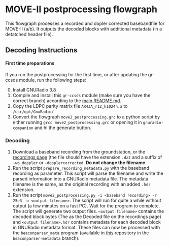 # MOVE-II postprocessing flowgraph

This flowgraph processes a recorded and dopler corrected basebandfile for MOVE-II (a/b). It outputs the decoded blocks with additional metadata (in a detatched header file).

## Decoding Instructions

#### First time preparations
If you run the postprocessing for the first time, or after updating the gr-ccsds module, run the following steps:

0. Install GNURadio 3.8
1. Compile and install this `gr-ccsds` module (make sure you have the correct branch) according to the [main README.md](../../README.md).
2. Copy the LDPC parity matrix file `AR4JA_r12_k1024n.a` to `/usr/opt/GnuRadio/`
3. Convert the flowgraph `move2_postprocessing.grc` to a python script by either running `grcc move2_postprocessing.grc` or opening it in `gnuradio-companion` and hi the generate button.

### Decoding
1. Download a baseband recording from the groundstation, or the [recordings page](https://recordings.move.lrt.ed.tum.de) (the file should have the extension `.dat` and a suffix of `-wo_doppler` or `-dopplercorrected`. **Do not change the filename**.
2. Run the script `prepare_recording_metadata.py` with the baseband recording as parameter. This script will parse the filename and write the parsed information into a GNURadio metadata file. The metadata filename is the same, as the original recording with an added `.hdr` extension.
3. Run the script `move2_postprocessing.py -i <baseband recording> -r 25e3 -o <output filename>`. The script will run for quite a while without output (a few minutes on a fast PC). Wait for the program to complete. The script will generate two output files. `<output filename>` contains the decoded block bytes (The as the Decoded file on the recordings page) and `<output filename>.hdr` contains metadata for each decoded block in GNURadio metadata format. These files can now be processed with the `beaconparser_meta` program (available in [this](https://gitlab.lrz.de/mondbaron/move-ii-beaconparser) repository in the `beaconparser-metadata` branch).
